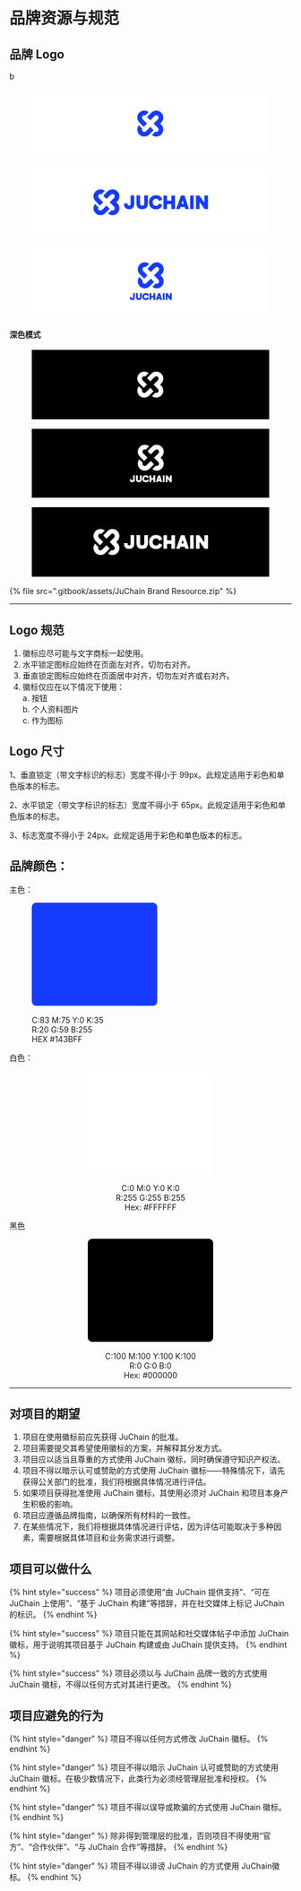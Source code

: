 # 品牌资源与规范

## 品牌 Logo

b

<figure><img src=".gitbook/assets/JuChain Logo - Logomark (1).svg" alt=""><figcaption></figcaption></figure>



<div><figure><img src=".gitbook/assets/JuChain Logo - H (1).svg" alt=""><figcaption></figcaption></figure> <figure><img src=".gitbook/assets/JuChain Logo - V (1).svg" alt=""><figcaption></figcaption></figure></div>

#### 深色模式

<figure><img src=".gitbook/assets/JuChain Logo - Logomark_white.svg" alt=""><figcaption></figcaption></figure>

<div><figure><img src=".gitbook/assets/JuChain Logo - V_white.svg" alt=""><figcaption></figcaption></figure> <figure><img src=".gitbook/assets/JuChain Logo - H_white.svg" alt=""><figcaption></figcaption></figure></div>



{% file src=".gitbook/assets/JuChain Brand Resource.zip" %}

***

## Logo 规范

1. 徽标应尽可能与文字商标一起使用。
2. 水平锁定图标应始终在页面左对齐，切勿右对齐。
3. 垂直锁定图标应始终在页面居中对齐，切勿左对齐或右对齐。
4. 徽标仅应在以下情况下使用：\
   a. 按钮\
   b. 个人资料图片\
   c. 作为图标

## Logo 尺寸

1、垂直锁定（带文字标识的标志）宽度不得小于 99px。此规定适用于彩色和单色版本的标志。

2、水平锁定（带文字标识的标志）宽度不得小于 65px。此规定适用于彩色和单色版本的标志。

3、标志宽度不得小于 24px。此规定适用于彩色和单色版本的标志。

## 品牌颜色：

主色：

<figure><img src=".gitbook/assets/Frame 1410104223 1.svg" alt=""><figcaption><p>C:83 M:75 Y:0 K:35<br>R:20 G:59 B:255<br>HEX #143BFF<br></p></figcaption></figure>



白色：

<div align="center"><figure><img src=".gitbook/assets/Frame 1410104225.svg" alt=""><figcaption><p>C:0 M:0 Y:0 K:0<br>R:255 G:255 B:255<br>Hex: #FFFFFF</p></figcaption></figure></div>

黑色

<div align="center"><figure><img src=".gitbook/assets/Frame 1410104226.svg" alt=""><figcaption><p>C:100 M:100 Y:100 K:100<br>R:0 G:0 B:0<br>Hex: #000000</p></figcaption></figure></div>

***

## 对项目的期望

1. 项目在使用徽标前应先获得 JuChain 的批准。
2. 项目需要提交其希望使用徽标的方案，并解释其分发方式。
3. 项目应以适当且尊重的方式使用 JuChain 徽标，同时确保遵守知识产权法。
4. 项目不得以暗示认可或赞助的方式使用 JuChain 徽标——特殊情况下，请先获得公关部门的批准，我们将根据具体情况进行评估。
5. 如果项目获得批准使用 JuChain 徽标，其使用必须对 JuChain 和项目本身产生积极的影响。
6. 项目应遵循品牌指南，以确保所有材料的一致性。
7. 在某些情况下，我们将根据具体情况进行评估，因为评估可能取决于多种因素，需要根据具体项目和业务需求进行调整。

## 项目可以做什么

{% hint style="success" %}
项目必须使用“由 JuChain 提供支持”、“可在 JuChain 上使用”、“基于 JuChain 构建”等措辞，并在社交媒体上标记 JuChain的标识。
{% endhint %}

{% hint style="success" %}
项目只能在其网站和社交媒体帖子中添加 JuChain 徽标，用于说明其项目基于 JuChain 构建或由 JuChain 提供支持。
{% endhint %}

{% hint style="success" %}
项目必须以与 JuChain 品牌一致的方式使用 JuChain 徽标，不得以任何方式对其进行更改。
{% endhint %}

## 项目应避免的行为

{% hint style="danger" %}
项目不得以任何方式修改 JuChain 徽标。
{% endhint %}

{% hint style="danger" %}
项目不得以暗示 JuChain 认可或赞助的方式使用 JuChain 徽标。在极少数情况下，此类行为必须经管理层批准和授权。
{% endhint %}

{% hint style="danger" %}
项目不得以误导或欺骗的方式使用 JuChain 徽标。
{% endhint %}

{% hint style="danger" %}
除非得到管理层的批准，否则项目不得使用“官方”、“合作伙伴”、“与 JuChain 合作”等措辞。
{% endhint %}

{% hint style="danger" %}
项目不得以诽谤 JuChain 的方式使用 JuChain徽标。
{% endhint %}
